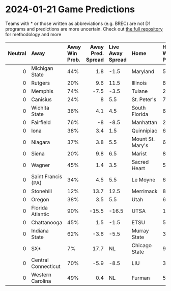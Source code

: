 # 2024-01-21 Game Predictions
Teams with * or those written as abbreviations (e.g. BREC) are not D1 programs and predictions are more uncertain. Check out [the full repository](https://github.com/grdavis/college-basketball-elo) for methodology and more

|   Neutral | Away                | Away Win Prob.   |   Away Pred. Spread | Live Away Spread   | Home             | Home Win Prob.   |   Home Pred. Spread |
|----------:|:--------------------|:-----------------|--------------------:|:-------------------|:-----------------|:-----------------|--------------------:|
|         0 | Michigan State      | 44%              |                 1.8 | -1.5               | Maryland         | 56%              |                -1.8 |
|         0 | Rutgers             | 20%              |                 9.6 | 11.5               | Illinois         | 80%              |                -9.6 |
|         0 | Memphis             | 74%              |                -7.5 | -3.5               | Tulane           | 26%              |                 7.5 |
|         0 | Canisius            | 24%              |                 8   | 5.5                | St. Peter's      | 76%              |                -8   |
|         0 | Wichita State       | 36%              |                 4.1 | 4.5                | South Florida    | 64%              |                -4.1 |
|         0 | Fairfield           | 76%              |                -8   | -8.5               | Manhattan        | 24%              |                 8   |
|         0 | Iona                | 38%              |                 3.4 | 1.5                | Quinnipiac       | 62%              |                -3.4 |
|         0 | Niagara             | 37%              |                 3.8 | 5.5                | Mount St. Mary's | 63%              |                -3.8 |
|         0 | Siena               | 20%              |                 9.8 | 6.5                | Marist           | 80%              |                -9.8 |
|         0 | Wagner              | 45%              |                 1.4 | 3.5                | Sacred Heart     | 55%              |                -1.4 |
|         0 | Saint Francis (PA)  | 34%              |                 4.5 | 5.5                | Le Moyne         | 66%              |                -4.5 |
|         0 | Stonehill           | 12%              |                13.7 | 12.5               | Merrimack        | 88%              |               -13.7 |
|         0 | Oregon              | 38%              |                 3.5 | 5.5                | Utah             | 62%              |                -3.5 |
|         0 | Florida Atlantic    | 90%              |               -15.5 | -16.5              | UTSA             | 10%              |                15.5 |
|         0 | Chattanooga         | 45%              |                 1.5 | -1.5               | ETSU             | 55%              |                -1.5 |
|         0 | Indiana State       | 62%              |                -3.6 | -5.5               | Murray State     | 38%              |                 3.6 |
|         0 | SX*                 | 7%               |                17.7 | NL                 | Chicago State    | 93%              |               -17.7 |
|         0 | Central Connecticut | 70%              |                -5.9 | -8.5               | LIU              | 30%              |                 5.9 |
|         0 | Western Carolina    | 49%              |                 0.4 | NL                 | Furman           | 51%              |                -0.4 |
